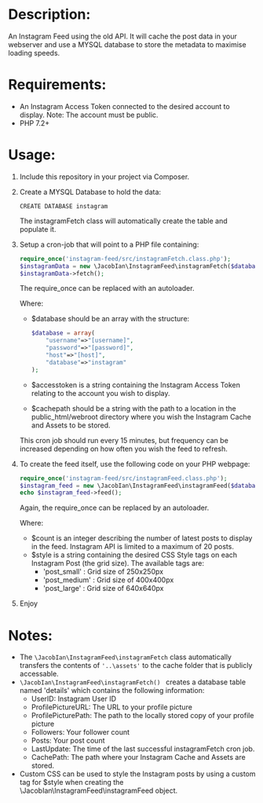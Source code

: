 # Description:
An Instagram Feed using the old API. It will cache the post data in your webserver and use a MYSQL database to store the metadata to maximise loading speeds.


# Requirements:

- An Instagram Access Token connected to the desired account to display. Note: The account must be public.
- PHP 7.2+



# Usage:

1. Include this repository in your project via Composer.

2. Create a MYSQL Database to hold the data:

	```mysql
	CREATE DATABASE instagram
	```
	The instagramFetch class will automatically create the table and populate it.


2. Setup a cron-job that will point to a PHP file containing:

	```php
	require_once('instagram-feed/src/instagramFetch.class.php');
	$instagramData = new \JacobIan\InstagramFeed\instagramFetch($database, $accesstoken, $cachepath);
	$instagramData->fetch();
	```
	The require_once can be replaced with an autoloader.

	Where: 
	- $database should be an array with the structure:

		```php
		$database = array(
			"username"=>"[username]",
			"password"=>"[password]",
			"host"=>"[host]",
			"database"=>"instagram"
		);
		```
	- $accesstoken is a string containing the Instagram Access Token relating to the account you wish to display.
	- $cachepath should be a string with the path to a location in the public_html/webroot directory where you wish the Instagram Cache and Assets to be stored.

	This cron job should run every 15 minutes, but frequency can be increased depending on how often you wish the feed to refresh.


3. To create the feed itself, use the following code on your PHP webpage:

	```php
	require_once('instagram-feed/src/instagramFeed.class.php');
	$instagram_feed = new \JacobIan\InstagramFeed\instagramFeed($database, $count, $style);
	echo $instagram_feed->feed();
	```
	
	Again, the require_once can be replaced by an autoloader.

	Where:
	- $count is an integer describing the number of latest posts to display in the feed. Instagram API is limited to a maximum of 20 posts.
	- $style is a string containing the desired CSS Style tags on each Instagram Post (the grid size). The available tags are:
		- 'post_small' : Grid size of 250x250px
		- 'post_medium' : Grid size of 400x400px
		- 'post_large' : Grid size of 640x640px

4. Enjoy


# Notes:

- The ```\JacobIan\InstagramFeed\instagramFetch``` class automatically transfers the contents of ```'..\assets'``` to the cache folder that is publicly accessable.
- ```\JacobIan\InstagramFeed\instagramFetch() ``` creates a database table named 'details' which contains the following information:
	- UserID: Instagram User ID
	- ProfilePictureURL: The URL to your profile picture
	- ProfilePicturePath: The path to the locally stored copy of your profile picture
	- Followers: Your follower count
	- Posts: Your post count
	- LastUpdate: The time of the last successful instagramFetch cron job.
	- CachePath: The path where your Instagram Cache and Assets are stored.
- Custom CSS can be used to style the Instagram posts by using a custom tag for $style when creating the \JacobIan\InstagramFeed\instagramFeed object.
